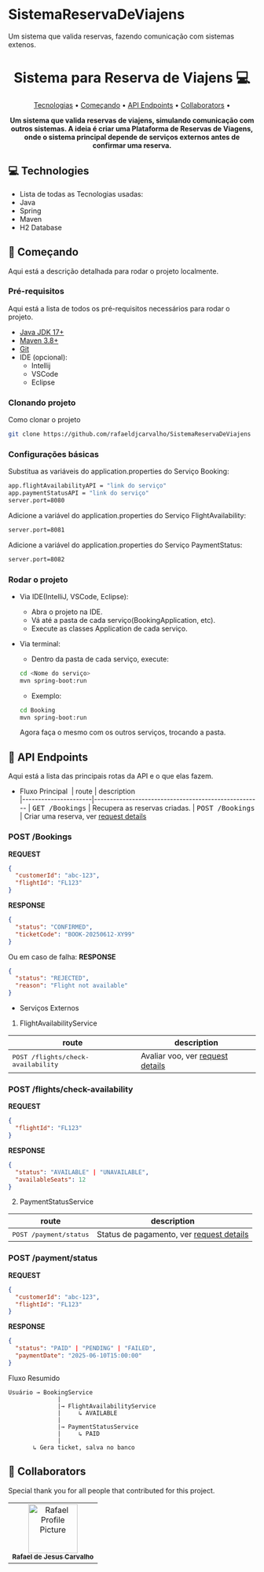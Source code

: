 # SistemaReservaDeViajens
Um sistema que valida reservas, fazendo comunicação com sistemas extenos.
<h1 align="center" style="font-weight: bold;">Sistema para Reserva de Viajens 💻</h1>

<p align="center">
    <a href="#technologies">Tecnologias</a> • 
    <a href="#started">Começando</a> • 
    <a href="#routes">API Endpoints</a> •
    <a href="#colab">Collaborators</a> •
</p>

<p align="center">
    <b>Um sistema que valida reservas de viajens, simulando comunicação com outros sistemas. A ideia é criar uma Plataforma de Reservas de Viagens, onde o sistema principal depende de serviços externos antes de confirmar uma reserva.</b>
</p>

<h2 id="technologies">💻 Technologies</h2>

- Lista de todas as Tecnologias usadas:
- Java
- Spring
- Maven
- H2 Database

<h2 id="started">🚀 Começando</h2>

Aqui está a descrição detalhada para rodar o projeto localmente.

<h3>Pré-requisitos</h3>

Aqui está a lista de todos os pré-requisitos necessários para rodar o projeto.

- [Java JDK 17+](https://adoptium.net/pt-BR/temurin/releases?version=17)
- [Maven 3.8+](https://maven.apache.org/download.cgi)
- [Git](https://git-scm.com/downloads)
- IDE (opcional):
    - Intellij
    - VSCode
    - Eclipse

<h3>Clonando projeto</h3>

Como clonar o projeto

```bash
git clone https://github.com/rafaeldjcarvalho/SistemaReservaDeViajens
```

<h3>Configurações básicas</h3>

Substitua as variáveis do application.properties do Serviço Booking:

```bash
app.flightAvailabilityAPI = "link do serviço"
app.paymentStatusAPI = "link do serviço"
server.port=8080
```

Adicione a variável do application.properties do Serviço FlightAvailability:

```bash
server.port=8081
```

Adicione a variável do application.properties do Serviço PaymentStatus:

```bash
server.port=8082
```

<h3>Rodar o projeto</h3>

- Via IDE(IntelliJ, VSCode, Eclipse):
    - Abra o projeto na IDE.
    - Vá até a pasta de cada serviço(BookingApplication, etc).
    - Execute as classes Application de cada serviço.
- Via terminal:
    - Dentro da pasta de cada serviço, execute:
    ```bash
    cd <Nome do serviço>
    mvn spring-boot:run
    ``` 
    - Exemplo:
    ```bash
    cd Booking
    mvn spring-boot:run
    ``` 

    Agora faça o mesmo com os outros serviços, trocando a pasta.


<h2 id="routes">📍 API Endpoints</h2>

Aqui está a lista das principais rotas da API e o que elas fazem.

- Fluxo Principal
​
| route               | description                                          
|----------------------|-----------------------------------------------------
| <kbd>GET /Bookings</kbd>      | Recupera as reservas criadas.
| <kbd>POST /Bookings</kbd>     | Criar uma reserva, ver [request details](#post-booking-detail)


<h3 id="post-booking-detail">POST /Bookings</h3>

**REQUEST**
```json
{
  "customerId": "abc-123",
  "flightId": "FL123"
}
```

**RESPONSE**
```json
{
  "status": "CONFIRMED",
  "ticketCode": "BOOK-20250612-XY99"
}
```
Ou em caso de falha:
**RESPONSE**
```json
{
  "status": "REJECTED",
  "reason": "Flight not available"
}
```

- Serviços Externos

1. FlightAvailabilityService

| route               | description                                          
|----------------------|-----------------------------------------------------
| <kbd>POST /flights/check-availability</kbd>     | Avaliar voo, ver [request details](#post-flight-detail)

<h3 id="post-flight-detail">POST /flights/check-availability</h3>

**REQUEST**
```json
{
  "flightId": "FL123"
}
```

**RESPONSE**
```json
{
  "status": "AVAILABLE" | "UNAVAILABLE",
  "availableSeats": 12
}
```
2. PaymentStatusService

| route               | description                                          
|----------------------|-----------------------------------------------------
| <kbd>POST /payment/status</kbd>     | Status de pagamento, ver [request details](#post-payment-detail)

<h3 id="post-payment-detail">POST /payment/status</h3>

**REQUEST**
```json
{
  "customerId": "abc-123",
  "flightId": "FL123"
}
```

**RESPONSE**
```json
{
  "status": "PAID" | "PENDING" | "FAILED",
  "paymentDate": "2025-06-10T15:00:00"
}
```

Fluxo Resumido

```plaintext
Usuário → BookingService
              |
              |→ FlightAvailabilityService
              |     ↳ AVAILABLE
              |
              |→ PaymentStatusService
              |     ↳ PAID
              |
       ↳ Gera ticket, salva no banco
```

<h2 id="colab">🤝 Collaborators</h2>

Special thank you for all people that contributed for this project.

<table>
  <tr>
    <td align="center">
      <a href="#">
        <img src="https://avatars.githubusercontent.com/u/141766102?v=4" width="100px;" alt="Rafael Profile Picture"/><br>
        <sub>
          <b>Rafael de Jesus Carvalho</b>
        </sub>
      </a>
    </td>
  </tr>
</table>
